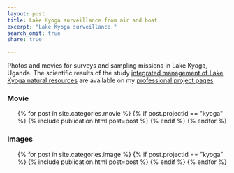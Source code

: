 ```yaml
---
layout: post
title: Lake Kyoga surveillance from air and boat.
excerpt: "Lake Kyoga surveillance."
search_omit: true
share: true

---
```


Photos and movies for surveys and sampling missions in Lake Kyoga, Uganda. The scientific results of the study [integrated management of Lake Kyoga natural resources](https://karttur.github.io/professional/lakekyoga/) are available on my [professional project pages](https://karttur.github.io/professional/projects/).

### Movie

<ul class="post-list">
{% for post in site.categories.movie %}
  {% if post.projectid == "kyoga" %}
    {% include publication.html post=post %}
  {% endif %}
{% endfor %}
</ul>

### Images

<ul class="post-list">
{% for post in site.categories.image %}
  {% if post.projectid == "kyoga" %}
    {% include publication.html post=post %}
  {% endif %}
{% endfor %}
</ul>
